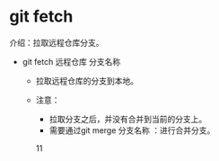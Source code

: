 # git fetch
介绍：拉取远程仓库分支。
- git fetch 远程仓库  分支名称
    - 拉取远程仓库的分支到本地。
    - 注意：
        - 拉取分支之后，并没有合并到当前的分支上。
        - 需要通过git merge 分支名称 ：进行合并分支。 
        
        11
